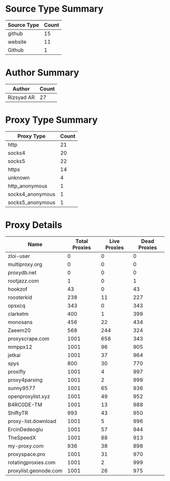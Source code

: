 # Source Type Summary

| Source Type | Count |
|-------------|-------|
| github | 15 |
| website | 11 |
| Github | 1 |


# Author Summary

| Author | Count |
|--------|-------|
| Rizsyad AR | 27 |


# Proxy Type Summary

| Proxy Type | Count |
|------------|-------|
| http | 21 |
| socks4 | 20 |
| socks5 | 22 |
| https | 14 |
| unknown | 4 |
| http_anonymous | 1 |
| socks4_anonymous | 1 |
| socks5_anonymous | 1 |


# Proxy Details

| Name | Total Proxies | Live Proxies | Dead Proxies |
|------|---------------|--------------|---------------|
| zloi-user | 0 | 0 | 0 |
| multiproxy.org | 0 | 0 | 0 |
| proxydb.net | 0 | 0 | 0 |
| rootjazz.com | 1 | 0 | 1 |
| hookzof | 43 | 0 | 43 |
| roosterkid | 238 | 11 | 227 |
| opsxcq | 343 | 0 | 343 |
| clarketm | 400 | 1 | 399 |
| monosans | 456 | 22 | 434 |
| Zaeem20 | 568 | 244 | 324 |
| proxyscrape.com | 1001 | 658 | 343 |
| mmppx12 | 1001 | 96 | 905 |
| jetkai | 1001 | 37 | 964 |
| spys | 800 | 30 | 770 |
| proxifly | 1001 | 4 | 997 |
| proxy4parsing | 1001 | 2 | 999 |
| sunny9577 | 1001 | 65 | 936 |
| openproxylist.xyz | 1001 | 49 | 952 |
| B4RC0DE-TM | 1001 | 13 | 988 |
| ShiftyTR | 993 | 43 | 950 |
| proxy-list.download | 1001 | 5 | 996 |
| ErcinDedeoglu | 1001 | 57 | 944 |
| TheSpeedX | 1001 | 88 | 913 |
| my-proxy.com | 936 | 38 | 898 |
| proxyspace.pro | 1001 | 31 | 970 |
| rotatingproxies.com | 1001 | 2 | 999 |
| proxylist.geonode.com | 1001 | 26 | 975 |
